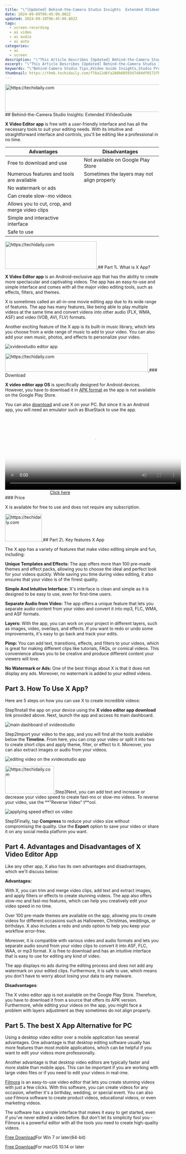 ```yaml
---
title: "\"[Updated] Behind-the-Camera Studio Insights  Extended XVideoGuide\""
date: 2024-09-09T06:45:09.802Z
updated: 2024-09-10T06:45:09.802Z
tags: 
  - screen-recording
  - ai video
  - ai audio
  - ai auto
categories: 
  - ai
  - screen
description: "\"This Article Describes [Updated] Behind-the-Camera Studio Insights: Extended XVideoGuide\""
excerpt: "\"This Article Describes [Updated] Behind-the-Camera Studio Insights: Extended XVideoGuide\""
keywords: "\"Behind-Camera Studio Tips,XVideo Guide Insights,Studio Production Secrets,Extended Video Techniques,Camera Setup Advice,Video Editing Mastery,Filmmaking Technology Walkthrough\""
thumbnail: https://thmb.techidaily.com/f78a12d6fa260b60593d7d84df0572fbc03e543ca8c86ab396fe09af56299ebf.jpg
---
```


<!-- affiliate ads begin -->
<a href="https://ephamedtechinc.pxf.io/c/5597632/2137203/26400" target="_top" id="2137203">
  <img src="//a.impactradius-go.com/display-ad/26400-2137203" border="0" alt="https://techidaily.com" width="728" height="90"/>
</a>
<img height="0" width="0" src="https://ephamedtechinc.pxf.io/i/5597632/2137203/26400" style="position:absolute;visibility:hidden;" border="0" />
<!-- affiliate ads end -->
## Behind-the-Camera Studio Insights: Extended XVideoGuide

**X Video Editor app** is free with a user-friendly interface and has all the necessary tools to suit your editing needs. With its intuitive and straightforward interface and controls, you'll be editing like a professional in no time.

| **Advantages**                                 | **Disadvantages**                           |
| ---------------------------------------------- | ------------------------------------------- |
| Free to download and use                       | Not available on Google Play Store          |
| Numerous features and tools are available      | Sometimes the layers may not align properly |
| No watermark or ads                            |                                             |
| Can create slow-mo videos                      |                                             |
| Allows you to cut, crop, and merge video clips |                                             |
| Simple and interactive interface               |                                             |
| Safe to use                                    |                                             |

<!-- affiliate ads begin -->
<a href="https://aligracehair.sjv.io/c/5597632/2115932/19272" target="_top" id="2115932">
  <img src="//a.impactradius-go.com/display-ad/19272-2115932" border="0" alt="https://techidaily.com" width="300" height="90"/>
</a>
<img height="0" width="0" src="https://aligracehair.sjv.io/i/5597632/2115932/19272" style="position:absolute;visibility:hidden;" border="0" />
<!-- affiliate ads end -->
## Part 1\. What is X App?

**X Video Editor app** is an Android-exclusive app that has the ability to create more spectacular and captivating videos. The app has an easy-to-use and simple interface and comes with all the major video editing tools, such as effects, filters, and themes.

X is sometimes called an all-in-one movie editing app due to its wide range of features. The app has many features, like being able to play multiple videos at the same time and convert videos into other audio (FLX, WMA, ASF) and video (VOB, AVI, FLV) formats.

Another exciting feature of the X app is its built-in music library, which lets you choose from a wide range of music to add to your video. You can also add your own music, photos, and effects to personalize your video.

![xvideostudio editor app](https://images.wondershare.com/filmora/article-images/2022/09/xvideostudio-editor-app.png)

<!-- affiliate ads begin -->
<a href="https://aligracehair.sjv.io/c/5597632/2115950/19272" target="_top" id="2115950">
  <img src="//a.impactradius-go.com/display-ad/19272-2115950" border="0" alt="https://techidaily.com" width="468" height="60"/>
</a>
<img height="0" width="0" src="https://aligracehair.sjv.io/i/5597632/2115950/19272" style="position:absolute;visibility:hidden;" border="0" />
<!-- affiliate ads end -->
### Download

**X video editor app OS** is specifically designed for Android devices. However, you have to download it in [APK format](https://ccm.net/downloads/internet/8967-xvideostudio-video-editor-for-android-apk/#download-xvideostudio-video-editor-android) as the app is not available on the Google Play Store.

You can also [download](https://ccm.net/downloads/internet/8967-xvideostudio-video-editor-for-android-apk/#download-xvideostudio-video-editor-windows) and use X on your PC. But since it is an Android app, you will need an emulator such as BlueStack to use the app.

<!-- affiliate ads begin -->
<span id="1982459">
					<video width="576" height="240" style="cursor:pointer"
           poster="//a.impactradius-go.com/display-clicktoplayimage/1982459.png"
           onclick="if(!this.playClicked){this.play();this.setAttribute('controls',true);this.playClicked=true;}">
	   <source src="//a.impactradius-go.com/display-ad/22993-1982459">
	   <img src="//a.impactradius-go.com/display-clicktoplayimage/1982459.png" style="border: none; height: 100%; width: 100%; object-fit: contain">
	</video>
	<div style="width:360px;text-align:center"><a href="javascript:window.open(decodeURIComponent('https%3A%2F%2Fhomestyler.sjv.io%2Fc%2F5597632%2F1982459%2F22993'), '_blank');void(0);">Click here</a></div>
</span>
<img height="0" width="0" src="https://imp.pxf.io/i/5597632/1982459/22993" style="position:absolute;visibility:hidden;" border="0" />
<!-- affiliate ads end -->
### Price

X is available for free to use and does not require any subscription.

<!-- affiliate ads begin -->
<a href="https://aligracehair.sjv.io/c/5597632/2135393/19272" target="_top" id="2135393">
  <img src="//a.impactradius-go.com/display-ad/19272-2135393" border="0" alt="https://techidaily.com" width="120" height="90"/>
</a>
<img height="0" width="0" src="https://aligracehair.sjv.io/i/5597632/2135393/19272" style="position:absolute;visibility:hidden;" border="0" />
<!-- affiliate ads end -->
## Part 2\. Key features X App

The X app has a variety of features that make video editing simple and fun, including:

**Unique Templates and Effects:** The app offers more than 100 pre-made themes and effect packs, allowing you to choose the ideal and perfect look for your videos quickly. While saving you time during video editing, it also ensures that your video is of the finest quality.

**Simple And Intuitive Interface:** X's interface is clean and simple as it is designed to be easy to use, even for first-time users.

**Separate Audio from Video:** The app offers a unique feature that lets you separate audio content from your video and convert it into mp3, FLC, WMA, and ASF formats.

**Layers:** With the app, you can work on your project in different layers, such as images, video, overlays, and effects. If you want to redo or undo some improvements, it's easy to go back and track your edits.

**Pimp:** You can add text, transitions, effects, and filters to your videos, which is great for making different clips like tutorials, FAQs, or comical videos. This convenience allows you to be creative and produce different content your viewers will love.

**No Watermark or Ads:** One of the best things about X is that it does not display any ads. Moreover, no watermark is added to your edited videos.

## Part 3\. How To Use X App?

Here are 5 steps on how you can use X to create incredible videos:

Step1Install the app on your device using the **X video editor app download** link provided above. Next, launch the app and access its main dashboard.

![main dashboard of xvideostudio](https://images.wondershare.com/filmora/article-images/2022/09/main-dashboard-of-xvideostudio.png)

Step2Import your video to the app, and you will find all the tools available below the **Timeline.** From here, you can crop your video or split it into two to create short clips and apply theme, filter, or effect to it. Moreover, you can also extract images or audio from your videos.

![editing video on the xvideostudio app](https://images.wondershare.com/filmora/article-images/2022/09/editing-video-on-the-xvideostudio-app.png)

<!-- affiliate ads begin -->
<a href="https://aligracehair.sjv.io/c/5597632/2115942/19272" target="_top" id="2115942">
  <img src="//a.impactradius-go.com/display-ad/19272-2115942" border="0" alt="https://techidaily.com" width="160" height="90"/>
</a>
<img height="0" width="0" src="https://aligracehair.sjv.io/i/5597632/2115942/19272" style="position:absolute;visibility:hidden;" border="0" />
<!-- affiliate ads end -->
Step3Next, you can add text and increase or decrease your video speed to create fast-mo or slow-mo videos. To reverse your video, use the **"Reverse Video" t**ool.

![applying speed effect on video](https://images.wondershare.com/filmora/article-images/2022/09/applying-speed-effect-on-video.png)

Step5Finally, tap **Compress** to reduce your video size without compromising the quality. Use the **Export** option to save your video or share it on any social media platform you want.

## Part 4\. Advantages and Disadvantages of X Video Editor App

Like any other app, X also has its own advantages and disadvantages, which we'll discuss below:

**Advantages:**

With X, you can trim and merge video clips, add text and extract images, and apply filters or effects to create stunning videos. The app also offers slow-mo and fast-mo features, which can help you creatively edit your video speed in no time.

Over 100 pre-made themes are available on the app, allowing you to create videos for different occasions such as Halloween, Christmas, weddings, or birthdays. X also includes a redo and undo option to help you keep your workflow error-free.

Moreover, it is compatible with various video and audio formats and lets you separate audio sound from your video clips to convert it into ASF, FLC, WAA, or mp3 format. X is free to download and has an intuitive interface that is easy to use for editing any kind of video.

The app displays no ads during the editing process and does not add any watermark on your edited clips. Furthermore, it is safe to use, which means you don't have to worry about losing your data to any malware.

**Disadvantages**:

The X video editor app is not available on the Google Play Store. Therefore, you have to download it from a source that offers its APK version. Furthermore, while editing your videos on the app, you might face a problem with layers adjustment as they sometimes do not align properly.

## Part 5\. The best X App Alternative for PC

Using a desktop video editor over a mobile application has several advantages. One advantage is that desktop editing software usually has more features than most mobile applications, which can be helpful if you want to edit your videos more professionally.

Another advantage is that desktop video editors are typically faster and more stable than mobile apps. This can be important if you are working with large video files or if you need to edit your videos in real-ime.

[Filmora](https://tools.techidaily.com/wondershare/filmora/download/) is an easy-to-use video editor that lets you create stunning videos with just a few clicks. With this software, you can create videos for any occasion, whether it's a birthday, wedding, or special event. You can also use Filmora software to create product videos, educational videos, or even marketing videos.

The software has a simple interface that makes it easy to get started, even if you've never edited a video before. But don't let its simplicity fool you - Filmora is a powerful editor with all the tools you need to create high-quality videos.

[Free Download](https://tools.techidaily.com/wondershare/filmora/download/)For Win 7 or later(64-bit)

[Free Download](https://tools.techidaily.com/wondershare/filmora/download/)For macOS 10.14 or later

<!-- affiliate ads begin -->
<span id="1938136">
					<video width="128" height="480" style="cursor:pointer"
           poster="//a.impactradius-go.com/display-clicktoplayimage/1938136.png"
           onclick="if(!this.playClicked){this.play();this.setAttribute('controls',true);this.playClicked=true;}">
	   <source src="//a.impactradius-go.com/display-ad/22993-1938136">
	   <img src="//a.impactradius-go.com/display-clicktoplayimage/1938136.png" style="border: none; height: 100%; width: 100%; object-fit: contain">
	</video>
	<div style="width:80px;text-align:center"><a href="javascript:window.open(decodeURIComponent('https%3A%2F%2Fhomestyler.sjv.io%2Fc%2F5597632%2F1938136%2F22993'), '_blank');void(0);">Click here</a></div>
</span>
<img height="0" width="0" src="https://imp.pxf.io/i/5597632/1938136/22993" style="position:absolute;visibility:hidden;" border="0" />
<!-- affiliate ads end -->
## Conclusion

In this article, we've discussed the **X video editor app** and how to use it. We also explored its key features, advantages, and disadvantages. Moreover, we've provided you with the best alternative to help you create stunning videos on your PC in no time.

We hope this review helped resolve your queries, and you can now decide whether X is worth your attention or not.

Part 1\. What is X App?

**X Video Editor app** is an Android-exclusive app that has the ability to create more spectacular and captivating videos. The app has an easy-to-use and simple interface and comes with all the major video editing tools, such as effects, filters, and themes.

X is sometimes called an all-in-one movie editing app due to its wide range of features. The app has many features, like being able to play multiple videos at the same time and convert videos into other audio (FLX, WMA, ASF) and video (VOB, AVI, FLV) formats.

Another exciting feature of the X app is its built-in music library, which lets you choose from a wide range of music to add to your video. You can also add your own music, photos, and effects to personalize your video.

![xvideostudio editor app](https://images.wondershare.com/filmora/article-images/2022/09/xvideostudio-editor-app.png)

<!-- affiliate ads begin -->
<a href="https://ursime.pxf.io/c/5597632/2136548/16384" target="_top" id="2136548">
  <img src="//a.impactradius-go.com/display-ad/16384-2136548" border="0" alt="https://techidaily.com" width="728" height="90"/>
</a>
<img height="0" width="0" src="https://ursime.pxf.io/i/5597632/2136548/16384" style="position:absolute;visibility:hidden;" border="0" />
<!-- affiliate ads end -->
### Download

**X video editor app OS** is specifically designed for Android devices. However, you have to download it in [APK format](https://ccm.net/downloads/internet/8967-xvideostudio-video-editor-for-android-apk/#download-xvideostudio-video-editor-android) as the app is not available on the Google Play Store.

You can also [download](https://ccm.net/downloads/internet/8967-xvideostudio-video-editor-for-android-apk/#download-xvideostudio-video-editor-windows) and use X on your PC. But since it is an Android app, you will need an emulator such as BlueStack to use the app.

<!-- affiliate ads begin -->
<span id="1975503">
					<video width="128" height="480" style="cursor:pointer"
           poster="//a.impactradius-go.com/display-clicktoplayimage/1975503.png"
           onclick="if(!this.playClicked){this.play();this.setAttribute('controls',true);this.playClicked=true;}">
	   <source src="//a.impactradius-go.com/display-ad/22993-1975503">
	   <img src="//a.impactradius-go.com/display-clicktoplayimage/1975503.png" style="border: none; height: 100%; width: 100%; object-fit: contain">
	</video>
	<div style="width:80px;text-align:center"><a href="javascript:window.open(decodeURIComponent('https%3A%2F%2Fhomestyler.sjv.io%2Fc%2F5597632%2F1975503%2F22993'), '_blank');void(0);">Click here</a></div>
</span>
<img height="0" width="0" src="https://imp.pxf.io/i/5597632/1975503/22993" style="position:absolute;visibility:hidden;" border="0" />
<!-- affiliate ads end -->
### Price

X is available for free to use and does not require any subscription.

## Part 2\. Key features X App

The X app has a variety of features that make video editing simple and fun, including:

**Unique Templates and Effects:** The app offers more than 100 pre-made themes and effect packs, allowing you to choose the ideal and perfect look for your videos quickly. While saving you time during video editing, it also ensures that your video is of the finest quality.

**Simple And Intuitive Interface:** X's interface is clean and simple as it is designed to be easy to use, even for first-time users.

**Separate Audio from Video:** The app offers a unique feature that lets you separate audio content from your video and convert it into mp3, FLC, WMA, and ASF formats.

**Layers:** With the app, you can work on your project in different layers, such as images, video, overlays, and effects. If you want to redo or undo some improvements, it's easy to go back and track your edits.

**Pimp:** You can add text, transitions, effects, and filters to your videos, which is great for making different clips like tutorials, FAQs, or comical videos. This convenience allows you to be creative and produce different content your viewers will love.

**No Watermark or Ads:** One of the best things about X is that it does not display any ads. Moreover, no watermark is added to your edited videos.

<!-- affiliate ads begin -->
<a href="https://aligracehair.sjv.io/c/5597632/2115951/19272" target="_top" id="2115951">
  <img src="//a.impactradius-go.com/display-ad/19272-2115951" border="0" alt="https://techidaily.com" width="728" height="90"/>
</a>
<img height="0" width="0" src="https://aligracehair.sjv.io/i/5597632/2115951/19272" style="position:absolute;visibility:hidden;" border="0" />
<!-- affiliate ads end -->
## Part 3\. How To Use X App?

Here are 5 steps on how you can use X to create incredible videos:

Step1Install the app on your device using the **X video editor app download** link provided above. Next, launch the app and access its main dashboard.

![main dashboard of xvideostudio](https://images.wondershare.com/filmora/article-images/2022/09/main-dashboard-of-xvideostudio.png)

Step2Import your video to the app, and you will find all the tools available below the **Timeline.** From here, you can crop your video or split it into two to create short clips and apply theme, filter, or effect to it. Moreover, you can also extract images or audio from your videos.

![editing video on the xvideostudio app](https://images.wondershare.com/filmora/article-images/2022/09/editing-video-on-the-xvideostudio-app.png)

<!-- affiliate ads begin -->
<a href="https://appsumo.8odi.net/c/5597632/2123737/7443" target="_top" id="2123737">
  <img src="//a.impactradius-go.com/display-ad/7443-2123737" border="0" alt="https://techidaily.com" width="728" height="90"/>
</a>
<img height="0" width="0" src="https://appsumo.8odi.net/i/5597632/2123737/7443" style="position:absolute;visibility:hidden;" border="0" />
<!-- affiliate ads end -->
Step3Next, you can add text and increase or decrease your video speed to create fast-mo or slow-mo videos. To reverse your video, use the **"Reverse Video" t**ool.

![applying speed effect on video](https://images.wondershare.com/filmora/article-images/2022/09/applying-speed-effect-on-video.png)

Step5Finally, tap **Compress** to reduce your video size without compromising the quality. Use the **Export** option to save your video or share it on any social media platform you want.

## Part 4\. Advantages and Disadvantages of X Video Editor App

Like any other app, X also has its own advantages and disadvantages, which we'll discuss below:

**Advantages:**

With X, you can trim and merge video clips, add text and extract images, and apply filters or effects to create stunning videos. The app also offers slow-mo and fast-mo features, which can help you creatively edit your video speed in no time.

Over 100 pre-made themes are available on the app, allowing you to create videos for different occasions such as Halloween, Christmas, weddings, or birthdays. X also includes a redo and undo option to help you keep your workflow error-free.

Moreover, it is compatible with various video and audio formats and lets you separate audio sound from your video clips to convert it into ASF, FLC, WAA, or mp3 format. X is free to download and has an intuitive interface that is easy to use for editing any kind of video.

The app displays no ads during the editing process and does not add any watermark on your edited clips. Furthermore, it is safe to use, which means you don't have to worry about losing your data to any malware.

**Disadvantages**:

The X video editor app is not available on the Google Play Store. Therefore, you have to download it from a source that offers its APK version. Furthermore, while editing your videos on the app, you might face a problem with layers adjustment as they sometimes do not align properly.

## Part 5\. The best X App Alternative for PC

Using a desktop video editor over a mobile application has several advantages. One advantage is that desktop editing software usually has more features than most mobile applications, which can be helpful if you want to edit your videos more professionally.

Another advantage is that desktop video editors are typically faster and more stable than mobile apps. This can be important if you are working with large video files or if you need to edit your videos in real-ime.

[Filmora](https://tools.techidaily.com/wondershare/filmora/download/) is an easy-to-use video editor that lets you create stunning videos with just a few clicks. With this software, you can create videos for any occasion, whether it's a birthday, wedding, or special event. You can also use Filmora software to create product videos, educational videos, or even marketing videos.

The software has a simple interface that makes it easy to get started, even if you've never edited a video before. But don't let its simplicity fool you - Filmora is a powerful editor with all the tools you need to create high-quality videos.

[Free Download](https://tools.techidaily.com/wondershare/filmora/download/)For Win 7 or later(64-bit)

[Free Download](https://tools.techidaily.com/wondershare/filmora/download/)For macOS 10.14 or later

## Conclusion

In this article, we've discussed the **X video editor app** and how to use it. We also explored its key features, advantages, and disadvantages. Moreover, we've provided you with the best alternative to help you create stunning videos on your PC in no time.

We hope this review helped resolve your queries, and you can now decide whether X is worth your attention or not.

<ins class="adsbygoogle"
     style="display:block"
     data-ad-format="autorelaxed"
     data-ad-client="ca-pub-7571918770474297"
     data-ad-slot="1223367746"></ins>

<ins class="adsbygoogle"
     style="display:block"
     data-ad-format="autorelaxed"
     data-ad-client="ca-pub-7571918770474297"
     data-ad-slot="1223367746"></ins>



<ins class="adsbygoogle"
     style="display:block"
     data-ad-client="ca-pub-7571918770474297"
     data-ad-slot="8358498916"
     data-ad-format="auto"
     data-full-width-responsive="true"></ins>


<span class="atpl-alsoreadstyle">Also read:</span>
<div><ul>
<li><a href="https://article-files.techidaily.com/new-2024-approved-chill-vibes-at-the-beijing-winter-olympics-2022/"><u>[New] 2024 Approved Chill Vibes at the Beijing Winter Olympics 2022</u></a></li>
<li><a href="https://article-files.techidaily.com/new-2024-approved-lgs-smart-tv-leap-discovering-the-bp550-update/"><u>[New] 2024 Approved LG's Smart TV Leap Discovering the BP550 Update</u></a></li>
<li><a href="https://article-files.techidaily.com/new-2024-approved-microsoft-hololens-demo-tomorrows-tech-today/"><u>[New] 2024 Approved Microsoft HoloLens Demo – Tomorrow’s Tech Today</u></a></li>
<li><a href="https://article-files.techidaily.com/new-2024-approved-personal-exploration-of-3d-printing-in-3dr/"><u>[New] 2024 Approved Personal Exploration of 3D Printing in '3DR'</u></a></li>
<li><a href="https://article-files.techidaily.com/new-2024-approved-preventing-shake-in-photographic-imagery/"><u>[New] 2024 Approved Preventing Shake in Photographic Imagery</u></a></li>
<li><a href="https://article-files.techidaily.com/new-a-comprehensive-list-of-prime-tablets-for-photo-editing-lovers/"><u>[New] A Comprehensive List of Prime Tablets for Photo Editing Lovers</u></a></li>
<li><a href="https://article-files.techidaily.com/new-animationpros-complete-guide-24-for-2024/"><u>[New] AnimationPros Complete Guide '24 for 2024</u></a></li>
<li><a href="https://article-files.techidaily.com/new-in-2024-how-to-identify-premium-hassle-free-free-srt-translator-services/"><u>[New] In 2024, How to Identify Premium, Hassle-Free Free SRT Translator Services</u></a></li>
<li><a href="https://article-files.techidaily.com/new-in-2024-how-to-scan-and-store-your-old-printed-photos/"><u>[New] In 2024, How to Scan and Store Your Old Printed Photos</u></a></li>
<li><a href="https://article-files.techidaily.com/new-in-2024-introduction-to-swift-video-streaming-on-snapchat/"><u>[New] In 2024, Introduction to Swift Video Streaming on Snapchat</u></a></li>
<li><a href="https://instagram-video-files.techidaily.com/new-in-2024-mastering-video-trimming-for-maximum-instagram-impact-mac/"><u>[New] In 2024, Mastering Video Trimming for Maximum Instagram Impact (Mac)</u></a></li>
<li><a href="https://article-files.techidaily.com/new-in-2024-moto-z2-masterclass-smartphone-smarts-explored/"><u>[New] In 2024, Moto Z2 Masterclass Smartphone Smarts Explored</u></a></li>
<li><a href="https://article-files.techidaily.com/new-in-2024-tomtoms-actioncamera-reveal-2023-edition/"><u>[New] In 2024, TomTom's ActionCamera Reveal - 2023 Edition</u></a></li>
<li><a href="https://fox-links.techidaily.com/new-in-2024-video-warriors-meet-sj6-vs-yi-pro-4k-innovator/"><u>[New] In 2024, Video Warriors Meet SJ6 Vs. Yi Pro 4K Innovator</u></a></li>
<li><a href="https://article-files.techidaily.com/new-jestjamboree-discover-a-sea-of-memes-at-your-feet-for-2024/"><u>[New] JestJamboree Discover a Sea of Memes at Your Feet for 2024</u></a></li>
<li><a href="https://article-files.techidaily.com/new-navigating-online-broadcasts-expertise-in-onestream-use/"><u>[New] Navigating Online Broadcasts Expertise in OneStream Use</u></a></li>
<li><a href="https://extra-skills.techidaily.com/new-nextgen-fidelity-upgrade-your-viewing-experience/"><u>[New] NextGen Fidelity Upgrade Your Viewing Experience</u></a></li>
<li><a href="https://article-files.techidaily.com/new-premier-macos-sierra-tools-for-video-changeovers/"><u>[New] Premier macOS Sierra Tools for Video Changeovers</u></a></li>
<li><a href="https://youtube-tips.techidaily.com/treamlining-multiple-youtube-videos-into-one/"><u>[New] Streamlining Multiple YouTube Videos Into One</u></a></li>
<li><a href="https://article-files.techidaily.com/new-unveiling-the-simple-nature-of-storytelling-for-2024/"><u>[New] Unveiling the Simple Nature of Storytelling for 2024</u></a></li>
<li><a href="https://article-files.techidaily.com/updated-2024-approved-integrated-sound-system-guidebook/"><u>[Updated] 2024 Approved Integrated Sound System Guidebook</u></a></li>
<li><a href="https://article-files.techidaily.com/updated-2024-approved-soundtracking-dreams-an-overview-of-magix-fx/"><u>[Updated] 2024 Approved Soundtracking Dreams An Overview of Magix FX</u></a></li>
<li><a href="https://article-files.techidaily.com/updated-2024-approved-step-by-step-guide-turn-off-spotifys-recommended-listings/"><u>[Updated] 2024 Approved Step-by-Step Guide Turn Off Spotify's Recommended Listings</u></a></li>
<li><a href="https://article-files.techidaily.com/updated-2024-approved-the-next-generation-of-vr-innovations-reviewed/"><u>[Updated] 2024 Approved The Next Generation of VR Innovations Reviewed</u></a></li>
<li><a href="https://article-files.techidaily.com/updated-2024-approved-transform-your-images-proven-pixlr-strategies/"><u>[Updated] 2024 Approved Transform Your Images Proven Pixlr Strategies</u></a></li>
<li><a href="https://article-files.techidaily.com/updated-enabledisable-picture-in-picture-with-safari-on-ios-ipad-for-2024/"><u>[Updated] Enable/Disable Picture-in-Picture with Safari on iOS, iPad for 2024</u></a></li>
<li><a href="https://fox-direct.techidaily.com/updated-estimating-music-video-production-expenses-for-2024/"><u>[Updated] Estimating Music Video Production Expenses for 2024</u></a></li>
<li><a href="https://screen-video-capture.techidaily.com/updated-ideal-ios-tools-2023s-leading-choices-for-psp-gameplay/"><u>[Updated] Ideal iOS Tools 2023'S Leading Choices for PSP Gameplay</u></a></li>
<li><a href="https://article-files.techidaily.com/updated-in-2024-cinemas-craftsmanship-the-best-camera-tricks-and-techniques-24-edition/"><u>[Updated] In 2024, Cinema's Craftsmanship The Best Camera Tricks & Techniques - '24 Edition</u></a></li>
<li><a href="https://instagram-videos.techidaily.com/updated-in-2024-how-do-i-make-my-video-perfectly-fit-instagram/"><u>[Updated] In 2024, How Do I Make My Video Perfectly Fit Instagram?</u></a></li>
<li><a href="https://article-files.techidaily.com/updated-in-2024-optimal-memory-support-for-sony-alpha-7sii/"><u>[Updated] In 2024, Optimal Memory Support for Sony Alpha 7SII</u></a></li>
<li><a href="https://article-files.techidaily.com/updated-in-2024-the-d500-experience-achieving-excellence-with-4k-hd/"><u>[Updated] In 2024, The D500 Experience Achieving Excellence with 4K HD</u></a></li>
<li><a href="https://article-files.techidaily.com/updated-in-2024-what-drives-imovies-crop-functionality/"><u>[Updated] In 2024, What Drives iMovie's Crop Functionality?</u></a></li>
<li><a href="https://twitter-clips.techidaily.com/updated-pivot-to-personal-how-to-directly-send-tweets-videos-on-whatsapp/"><u>[Updated] Pivot to Personal How to Directly Send Tweets' Videos on WhatsApp</u></a></li>
<li><a href="https://article-files.techidaily.com/updated-pushing-boundaries-with-high-speed-cinematography-for-2024/"><u>[Updated] Pushing Boundaries with High-Speed Cinematography for 2024</u></a></li>
<li><a href="https://article-files.techidaily.com/updated-refining-your-online-visual-experience-with-zooms/"><u>[Updated] Refining Your Online Visual Experience with Zooms</u></a></li>
<li><a href="https://facebook-video-files.techidaily.com/updated-the-beginner-pro-marketing-playbook-secrets-of-facebook-success-for-2024/"><u>[Updated] The Beginner-Pro Marketing Playbook Secrets of Facebook Success for 2024</u></a></li>
<li><a href="https://youtube-video-recordings.techidaily.com/2024-approved-demystifying-payment-systems-in-shortform-creator-ecosystem/"><u>2024 Approved Demystifying Payment Systems in Shortform Creator Ecosystem</u></a></li>
<li><a href="https://facebook.techidaily.com/5-budget-friendly-steps-for-syncing-your-fb-content-schedule/"><u>5 Budget-Friendly Steps for Syncing Your FB Content Schedule</u></a></li>
<li><a href="https://location-fake.techidaily.com/5-easy-ways-to-change-location-on-youtube-tv-on-vivo-v30-lite-5g-drfone-by-drfone-virtual-android/"><u>5 Easy Ways to Change Location on YouTube TV On Vivo V30 Lite 5G | Dr.fone</u></a></li>
<li><a href="https://common-error.techidaily.com/1723201528006-corrupt-system-drivers-master-swift-fix-techniques-today/"><u>Corrupt System Drivers? Master Swift Fix Techniques Today</u></a></li>
<li><a href="https://article-files.techidaily.com/direct-engagement-or-mass-distribution-twitch-and-youtube-contrast-for-2024/"><u>Direct Engagement or Mass Distribution? Twitch & YouTube Contrast for 2024</u></a></li>
<li><a href="https://article-files.techidaily.com/ethereal-3-confrontation-shade-4-emerges/"><u>Ethereal 3 Confrontation Shade 4 Emerges</u></a></li>
<li><a href="https://article-helps.techidaily.com/exclusive-sites-for-secure-and-quick-download-of-youtube-ringtones-for-2024/"><u>Exclusive Sites for Secure & Quick Download of YouTube Ringtones for 2024</u></a></li>
<li><a href="https://some-techniques.techidaily.com/exploring-the-most-reliable-free-srt-translation-services-for-2024/"><u>Exploring the Most Reliable Free SRT Translation Services for 2024</u></a></li>
<li><a href="https://fox-glue.techidaily.com/exploring-the-nuances-in-physical-gesture-detection-for-2024/"><u>Exploring the Nuances in Physical Gesture Detection for 2024</u></a></li>
<li><a href="https://buynow-info.techidaily.com/from-earth-to-mars-the-hilarious-saga-of-building-cities-amongst-martian-storms/"><u>From Earth to Mars: The Hilarious Saga of Building Cities Amongst Martian Storms</u></a></li>
<li><a href="https://some-knowledge.techidaily.com/from-flipbooks-to-frames-7-core-strategies-for-crafting-engaging-gifs-for-2024/"><u>From Flipbooks to Frames 7 Core Strategies for Crafting Engaging GIFs for 2024</u></a></li>
<li><a href="https://phone-solutions.techidaily.com/how-to-add-digital-signature-to-a-pdf-v11-document-by-ldigisigner-sign-a-pdf-sign-a-pdf/"><u>How to add digital signature to a PDF v1.1 document</u></a></li>
<li><a href="https://techidaily.com/how-to-downgrade-apple-iphone-xs-to-an-older-ios-version-drfone-by-drfone-ios-system-repair-ios-system-repair/"><u>How to Downgrade Apple iPhone XS to an Older iOS Version? | Dr.fone</u></a></li>
<li><a href="https://some-approaches.techidaily.com/how-to-easily-change-avchd-videos-to-mp4-for-free-under-windows-10/"><u>How to Easily Change AVCHD Videos to MP4 for Free Under Windows 10</u></a></li>
<li><a href="https://blog-min.techidaily.com/how-to-transfer-contacts-from-samsung-galaxy-f54-5g-to-phone-drfone-by-drfone-transfer-from-android-transfer-from-android/"><u>How to Transfer Contacts from Samsung Galaxy F54 5G To Phone | Dr.fone</u></a></li>
<li><a href="https://iphone-location.techidaily.com/in-2024-6-methods-to-protect-yourself-from-location-tracking-on-apple-iphone-8-plus-drfone-by-drfone-virtual-ios/"><u>In 2024, 6 Methods to Protect Yourself from Location Tracking on Apple iPhone 8 Plus | Dr.fone</u></a></li>
<li><a href="https://article-files.techidaily.com/in-2024-eminent-playwriting-for-podcasting/"><u>In 2024, Eminent Playwriting for Podcasting</u></a></li>
<li><a href="https://article-files.techidaily.com/in-2024-the-essential-guide-to-downloading-and-editing-whatsapp-alerts/"><u>In 2024, The Essential Guide to Downloading & Editing WhatsApp Alerts</u></a></li>
<li><a href="https://article-files.techidaily.com/in-2024-the-ultimate-guide-to-founding-an-indie-review-platform-for-fashion-and-apparel/"><u>In 2024, The Ultimate Guide to Founding an Indie Review Platform for Fashion and Apparel</u></a></li>
<li><a href="https://article-files.techidaily.com/in-2024-the-verdict-on-the-m1-powered-macbook-for-editors/"><u>In 2024, The Verdict on the M1-Powered MacBook for Editors</u></a></li>
<li><a href="https://android-transfer.techidaily.com/in-2024-top-6-ways-to-transfer-text-messages-from-samsung-galaxy-xcover-7-to-other-android-devices-drfone-by-drfone-transfer-from-android-transfer-from-android/"><u>In 2024, Top 6 Ways to Transfer Text Messages from Samsung Galaxy XCover 7 to Other Android Devices | Dr.fone</u></a></li>
<li><a href="https://article-files.techidaily.com/infuse-vibrancy-in-presentations-via-audio-for-2024/"><u>Infuse Vibrancy in Presentations via Audio for 2024</u></a></li>
<li><a href="https://tech-savvy.techidaily.com/interactive-guide-to-chatgpts-shared-link-system/"><u>Interactive Guide to ChatGPT's Shared Link System</u></a></li>
<li><a href="https://article-files.techidaily.com/laugh-ledger-the-premier-free-meme-repository-for-2024/"><u>Laugh Ledger The Premier FREE Meme Repository for 2024</u></a></li>
<li><a href="https://tech-renaissance.techidaily.com/mastering-screen-shots-a-comprehensive-tutorial-for-xbox-one-gamers/"><u>Mastering Screen Shots: A Comprehensive Tutorial for Xbox One Gamers</u></a></li>
<li><a href="https://sim-unlock.techidaily.com/network-locked-sim-card-inserted-on-your-realme-c67-5g-phone-unlock-it-now-by-drfone-android/"><u>Network Locked SIM Card Inserted On Your Realme C67 5G Phone? Unlock It Now</u></a></li>
<li><a href="https://article-files.techidaily.com/next-gen-cuts-select-best-6-video-editing-apps-for-mac-big-sur-for-2024/"><u>Next-Gen Cuts Select Best 6 Video Editing Apps for Mac Big Sur for 2024</u></a></li>
<li><a href="https://article-files.techidaily.com/radio-dramaturgys-finest-works-for-2024/"><u>Radio Dramaturgy's Finest Works for 2024</u></a></li>
<li><a href="https://article-files.techidaily.com/ride-safely-leading-helmet-cams-reviewed-for-motorcycling/"><u>Ride Safely Leading Helmet Cams Reviewed for Motorcycling</u></a></li>
<li><a href="https://fox-that.techidaily.com/snagged-by-slow-text-messages-on-your-iphone-try-these-effective-9-tricks-to-resolve-the-issue/"><u>Snagged by Slow Text Messages on Your iPhone? Try These Effective 9 Tricks to Resolve the Issue</u></a></li>
<li><a href="https://extra-support.techidaily.com/solo-voices-that-echo-a-podcasters-pathway-for-2024/"><u>Solo Voices that Echo A Podcaster's Pathway for 2024</u></a></li>
<li><a href="https://some-skills.techidaily.com/the-evolution-of-camera-features-for-dynamic-range-mastery-for-2024/"><u>The Evolution of Camera Features for Dynamic Range Mastery for 2024</u></a></li>
<li><a href="https://facebook.techidaily.com/top-8-must-have-features-in-crowdflower-software-for-marketers/"><u>Top 8 Must-Have Features in CrowdFlower Software for Marketers</u></a></li>
<li><a href="https://buynow-info.techidaily.com/vibrant-hits-crafting-the-perfect-fitness-soundtrack/"><u>Vibrant Hits: Crafting the Perfect Fitness Soundtrack</u></a></li>
<li><a href="https://sim-unlock.techidaily.com/what-does-enter-puk-code-mean-and-why-did-the-sim-get-puk-blocked-on-motorola-moto-g13-device-by-drfone-android/"><u>What Does Enter PUK Code Mean And Why Did The Sim Get PUK Blocked On Motorola Moto G13 Device</u></a></li>
</ul></div>
